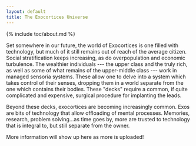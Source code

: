 ```yaml
---
layout: default
title: The Exocortices Universe
---
```


{% include toc/about.md %}

Set somewhere in our future, the world of Exocortices is one filled with technology, but much of it still remains out of reach of the average citizen. Social stratification keeps increasing, as do overpopulation and economic turbulence. The wealthier individuals --- the upper class and the truly rich, as well as some of what remains of the upper-middle class --- work in managed sensoria systems. These allow one to delve into a system which takes control of their senses, dropping them in a world separate from the one which contains their bodies. These "decks" require a common, if quite complicated and expensive, surgical procedure for implanting the leads.

Beyond these decks, exocortices are becoming increasingly common. Exos are bits of technology that allow offloading of mental processes. Memories, research, problem solving...as time goes by, more are trusted to technology that is integral to, but still separate from the owner.

More information will show up here as more is uploaded!
